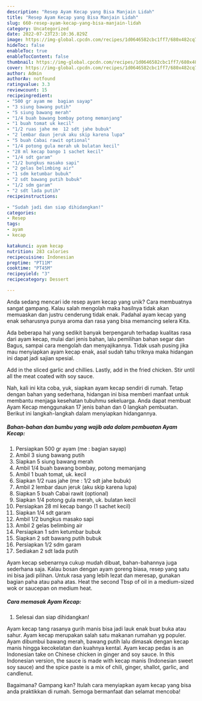 ```yaml
---
description: "Resep Ayam Kecap yang Bisa Manjain Lidah"
title: "Resep Ayam Kecap yang Bisa Manjain Lidah"
slug: 660-resep-ayam-kecap-yang-bisa-manjain-lidah
category: Uncategorized
date: 2022-07-23T23:10:36.829Z
image: https://img-global.cpcdn.com/recipes/1d0646582cbc1ff7/680x482cq70/ayam-kecap-foto-resep-utama.jpg
hideToc: false
enableToc: true
enableTocContent: false
thumbnail: https://img-global.cpcdn.com/recipes/1d0646582cbc1ff7/680x482cq70/ayam-kecap-foto-resep-utama.jpg
cover: https://img-global.cpcdn.com/recipes/1d0646582cbc1ff7/680x482cq70/ayam-kecap-foto-resep-utama.jpg
author: Admin
authorAv: notfound
ratingvalue: 3.3
reviewcount: 15
recipeingredient:
- "500 gr ayam me  bagian sayap"
- "3 siung bawang putih"
- "5 siung bawang merah"
- "1/4 buah bawang bombay potong memanjang"
- "1 buah tomat uk kecil"
- "1/2 ruas jahe me  12 sdt jahe bubuk"
- "2 lembar daun jeruk aku skip karena lupa"
- "5 buah Cabai rawit optional"
- "1/4 potong gula merah uk bulatan kecil"
- "28 ml kecap bango 1 sachet kecil"
- "1/4 sdt garam"
- "1/2 bungkus masako sapi"
- "2 gelas belimbing air"
- "1 sdm ketumbar bubuk"
- "2 sdt bawang putih bubuk"
- "1/2 sdm garam"
- "2 sdt lada putih"
recipeinstructions:

- "Sudah jadi dan siap dihidangkan!"
categories:
- Resep
tags:
- ayam
- kecap

katakunci: ayam kecap 
nutrition: 283 calories
recipecuisine: Indonesian
preptime: "PT11M"
cooktime: "PT45M"
recipeyield: "3"
recipecategory: Dessert

---
```





Anda sedang mencari ide resep ayam kecap yang unik? Cara membuatnya sangat gampang. Kalau salah mengolah maka hasilnya tidak akan memuaskan dan justru cenderung tidak enak. Padahal ayam kecap yang enak seharusnya punya aroma dan rasa yang bisa memancing selera Kita.





Ada beberapa hal yang sedikit banyak berpengaruh terhadap kualitas rasa dari ayam kecap, mulai dari jenis bahan, lalu pemilihan bahan segar dan Bagus, sampai cara mengolah dan menyajikannya. Tidak usah pusing jika mau menyiapkan ayam kecap enak,      asal sudah tahu triknya maka hidangan ini dapat jadi sajian spesial.














Add in the sliced garlic and chillies. Lastly, add in the fried chicken. Stir until all the meat coated with soy sauce.






Nah, kali ini kita coba, yuk, siapkan ayam kecap sendiri di rumah. Tetap dengan bahan yang sederhana, hidangan ini bisa memberi manfaat untuk membantu menjaga kesehatan tubuhmu sekeluarga. Anda dapat membuat Ayam Kecap menggunakan 17 jenis bahan dan 0 langkah pembuatan. Berikut ini langkah-langkah dalam menyiapkan hidangannya.

<!--inarticleads1-->

##### Bahan-bahan dan bumbu yang wajib ada dalam pembuatan Ayam Kecap:

1. Persiapkan 500 gr ayam (me : bagian sayap)
1. Ambil 3 siung bawang putih
1. Siapkan 5 siung bawang merah
1. Ambil 1/4 buah bawang bombay, potong memanjang
1. Ambil 1 buah tomat, uk. kecil
1. Siapkan 1/2 ruas jahe (me : 1/2 sdt jahe bubuk)
1. Ambil 2 lembar daun jeruk (aku skip karena lupa)
1. Siapkan 5 buah Cabai rawit (optional)
1. Siapkan 1/4 potong gula merah, uk. bulatan kecil
1. Persiapkan 28 ml kecap bango (1 sachet kecil)
1. Siapkan 1/4 sdt garam
1. Ambil 1/2 bungkus masako sapi
1. Ambil 2 gelas belimbing air
1. Persiapkan 1 sdm ketumbar bubuk
1. Siapkan 2 sdt bawang putih bubuk
1. Persiapkan 1/2 sdm garam
1. Sediakan 2 sdt lada putih


Ayam kecap sebenarnya cukup mudah dibuat, bahan-bahannya juga sederhana saja. Kalau bosan dengan ayam goreng biasa, resep yang satu ini bisa jadi pilihan. Untuk rasa yang lebih lezat dan meresap, gunakan bagian paha atau paha atas. Heat the second Tbsp of oil in a medium-sized wok or saucepan on medium heat. 

<!--inarticleads2-->

##### Cara memasak Ayam Kecap:


1. Selesai dan siap dihidangkan!

Ayam kecap tang rasanya gurih manis bisa jadi lauk enak buat buka atau sahur. Ayam kecap merupakan salah satu makanan rumahan yg populer. Ayam dibumbui bawang merah, bawang putih lalu dimasak dengan kecap manis hingga kecokelatan dan kuahnya kental. Ayam kecap pedas is an Indonesian take on Chinese chicken in ginger and soy sauce. In this Indonesian version, the sauce is made with kecap manis (Indonesian sweet soy sauce) and the spice paste is a mix of chili, ginger, shallot, garlic, and candlenut. 

Bagaimana? Gampang kan? Itulah cara menyiapkan ayam kecap yang bisa anda praktikkan di rumah. Semoga bermanfaat dan selamat mencoba!
